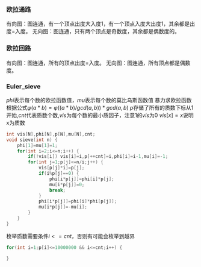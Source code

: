 ### 欧拉通路

有向图：图连通，有一个顶点出度大入度1，有一个顶点入度大出度1，其余都是出度=入度。
无向图：图连通，只有两个顶点是奇数度，其余都是偶数度的。

### 欧拉回路

有向图：图连通，所有的顶点出度=入度。
无向图：图连通，所有顶点都是偶数度。



### Euler_sieve

$phi$表示每个数的欧拉函数值，$mu$表示每个数的莫比乌斯函数值
暴力求欧拉函数根据公式$\varphi(a*b)=\varphi((a*b)/gcd(a,b))*gcd(a,b)$ 
$p$存储了所有的质数下标从1开始,$cnt$代表质数个数,$vis$为每个数的最小质因子，注意$1$的$vis$为$0$ 
$vis[x]=x$说明x为质数

```c++
int vis[N],phi[N],p[N],mu[N],cnt;
void sieve(int n) {
    phi[1]=mu[1]=1;
    for(int i=2;i<=n;i++) {
        if(!vis[i]) vis[i]=i,p[++cnt]=i,phi[i]=i-1,mu[i]=-1;
        for(int j=1;p[j]<=n/i;j++) {
            vis[p[j]*i]=p[j];
            if(i%p[j]==0) {
                phi[i*p[j]]=phi[i]*p[j];
                mu[i*p[j]]=0;
                break;
            }
            phi[i*p[j]]=phi[i]*phi[p[j]];
            mu[i*p[j]]=-mu[i];
        }
    }
}
```

枚举质数需要条件$i<=cnt$，否则有可能会枚举到越界

```c++
for(int i=1;p[i]<=10000000 && i<=cnt;i++) {

}
```


